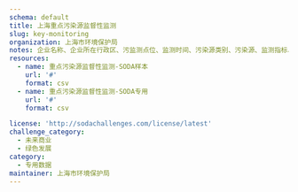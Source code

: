 ```yaml
---
schema: default
title: 上海重点污染源监督性监测
slug: key-monitoring
organization: 上海市环境保护局
notes: 企业名称、企业所在行政区、污监测点位、监测时间、污染源类别、污染源、监测指标、排放标准限值、监测指标浓度、评价结论、超标指数
resources:
  - name: 重点污染源监督性监测-SODA样本
    url: '#'
    format: csv
  - name: 重点污染源监督性监测-SODA专用
    url: '#'
    format: csv

license: 'http://sodachallenges.com/license/latest'
challenge_category: 
  - 未来商业
  - 绿色发展
category:
  - 专用数据
maintainer: 上海市环境保护局
---
```


